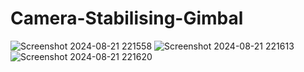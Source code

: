 # Camera-Stabilising-Gimbal
![Screenshot 2024-08-21 221558](https://github.com/user-attachments/assets/844467ea-8720-4d91-a43a-29601fe288b0)
![Screenshot 2024-08-21 221613](https://github.com/user-attachments/assets/11c05ea3-261d-47a9-9f6f-c7094e9f2a4a)
![Screenshot 2024-08-21 221620](https://github.com/user-attachments/assets/3410a650-5282-4261-82c9-42b75521fc3e)

